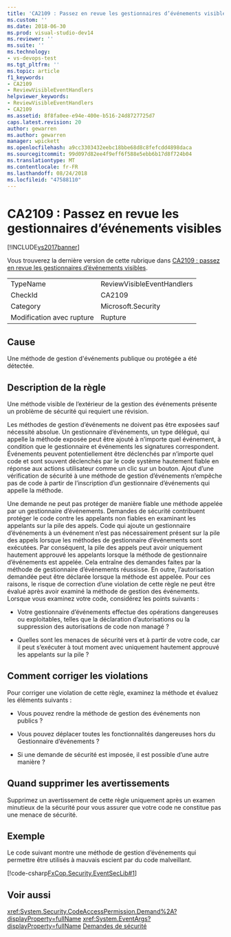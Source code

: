 ```yaml
---
title: 'CA2109 : Passez en revue les gestionnaires d’événements visibles | Microsoft Docs'
ms.custom: ''
ms.date: 2018-06-30
ms.prod: visual-studio-dev14
ms.reviewer: ''
ms.suite: ''
ms.technology:
- vs-devops-test
ms.tgt_pltfrm: ''
ms.topic: article
f1_keywords:
- CA2109
- ReviewVisibleEventHandlers
helpviewer_keywords:
- ReviewVisibleEventHandlers
- CA2109
ms.assetid: 8f8fa0ee-e94e-400e-b516-24d8727725d7
caps.latest.revision: 20
author: gewarren
ms.author: gewarren
manager: wpickett
ms.openlocfilehash: a9cc3303432eebc18bbe68d8c8fefcdd4898daca
ms.sourcegitcommit: 99d097d82ee4f9eff6f588e5ebb6b17d8f724b04
ms.translationtype: MT
ms.contentlocale: fr-FR
ms.lasthandoff: 08/24/2018
ms.locfileid: "47588110"
---
```

# <a name="ca2109-review-visible-event-handlers"></a>CA2109 : Passez en revue les gestionnaires d’événements visibles
[!INCLUDE[vs2017banner](../includes/vs2017banner.md)]

Vous trouverez la dernière version de cette rubrique dans [CA2109 : passez en revue les gestionnaires d’événements visibles](https://docs.microsoft.com/visualstudio/code-quality/ca2109-review-visible-event-handlers).

|||
|-|-|
|TypeName|ReviewVisibleEventHandlers|
|CheckId|CA2109|
|Category|Microsoft.Security|
|Modification avec rupture|Rupture|

## <a name="cause"></a>Cause
 Une méthode de gestion d'événements publique ou protégée a été détectée.

## <a name="rule-description"></a>Description de la règle
 Une méthode visible de l’extérieur de la gestion des événements présente un problème de sécurité qui requiert une révision.

 Les méthodes de gestion d’événements ne doivent pas être exposées sauf nécessité absolue. Un gestionnaire d’événements, un type délégué, qui appelle la méthode exposée peut être ajouté à n’importe quel événement, à condition que le gestionnaire et événements les signatures correspondent. Événements peuvent potentiellement être déclenchés par n’importe quel code et sont souvent déclenchés par le code système hautement fiable en réponse aux actions utilisateur comme un clic sur un bouton. Ajout d’une vérification de sécurité à une méthode de gestion d’événements n’empêche pas de code à partir de l’inscription d’un gestionnaire d’événements qui appelle la méthode.

 Une demande ne peut pas protéger de manière fiable une méthode appelée par un gestionnaire d’événements. Demandes de sécurité contribuent protéger le code contre les appelants non fiables en examinant les appelants sur la pile des appels. Code qui ajoute un gestionnaire d’événements à un événement n’est pas nécessairement présent sur la pile des appels lorsque les méthodes de gestionnaire d’événements sont exécutées. Par conséquent, la pile des appels peut avoir uniquement hautement approuvé les appelants lorsque la méthode de gestionnaire d’événements est appelée. Cela entraîne des demandes faites par la méthode de gestionnaire d’événements réussisse. En outre, l’autorisation demandée peut être déclarée lorsque la méthode est appelée. Pour ces raisons, le risque de correction d’une violation de cette règle ne peut être évalué après avoir examiné la méthode de gestion des événements. Lorsque vous examinez votre code, considérez les points suivants :

-   Votre gestionnaire d’événements effectue des opérations dangereuses ou exploitables, telles que la déclaration d’autorisations ou la suppression des autorisations de code non managé ?

-   Quelles sont les menaces de sécurité vers et à partir de votre code, car il peut s’exécuter à tout moment avec uniquement hautement approuvé les appelants sur la pile ?

## <a name="how-to-fix-violations"></a>Comment corriger les violations
 Pour corriger une violation de cette règle, examinez la méthode et évaluez les éléments suivants :

-   Vous pouvez rendre la méthode de gestion des événements non publics ?

-   Vous pouvez déplacer toutes les fonctionnalités dangereuses hors du Gestionnaire d’événements ?

-   Si une demande de sécurité est imposée, il est possible d’une autre manière ?

## <a name="when-to-suppress-warnings"></a>Quand supprimer les avertissements
 Supprimez un avertissement de cette règle uniquement après un examen minutieux de la sécurité pour vous assurer que votre code ne constitue pas une menace de sécurité.

## <a name="example"></a>Exemple
 Le code suivant montre une méthode de gestion d’événements qui permettre être utilisés à mauvais escient par du code malveillant.

 [!code-csharp[FxCop.Security.EventSecLib#1](../snippets/csharp/VS_Snippets_CodeAnalysis/FxCop.Security.EventSecLib/cs/FxCop.Security.EventSecLib.cs#1)]

## <a name="see-also"></a>Voir aussi
 <xref:System.Security.CodeAccessPermission.Demand%2A?displayProperty=fullName> <xref:System.EventArgs?displayProperty=fullName>
 [Demandes de sécurité](http://msdn.microsoft.com/en-us/324c14f8-54ff-494d-9fd1-bfd20962c8ba)



